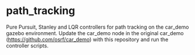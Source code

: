 # path_tracking
Pure Pursuit, Stanley and LQR controllers for path tracking on the car_demo gazebo environment.
Update the car_demo node in the original car_demo (https://github.com/osrf/car_demo) with this repository and run the controller scripts.
